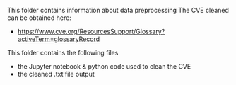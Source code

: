 This folder contains information about data preprocessing
The CVE cleaned can be obtained here:
   * https://www.cve.org/ResourcesSupport/Glossary?activeTerm=glossaryRecord

This folder contains the following files 
  * the Jupyter notebook & python code used to clean the CVE
  * the cleaned .txt file output  
